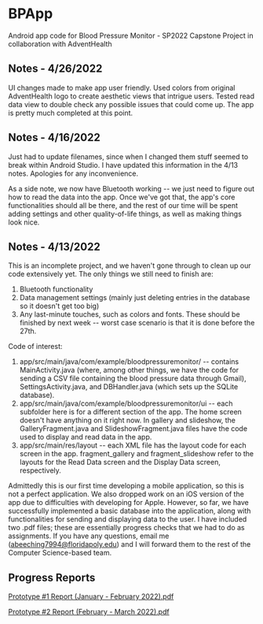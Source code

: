 # BPApp
Android app code for Blood Pressure Monitor - SP2022 Capstone Project in collaboration with AdventHealth

## Notes - 4/26/2022
UI changes made to make app user friendly. Used colors from original AdventHealth logo to create aesthetic views that intrigue users. Tested read data view to double check any possible issues that could come up. The app is pretty much completed at this point.

## Notes - 4/16/2022
Just had to update filenames, since when I changed them stuff seemed to break within Android Studio. I have updated this information in the 4/13 notes. Apologies for any inconvenience.

As a side note, we now have Bluetooth working -- we just need to figure out how to read the data into the app. Once we've got that, the app's core functionalities should all be there, and the rest of our time will be spent adding settings and other quality-of-life things, as well as making things look nice.

## Notes - 4/13/2022
This is an incomplete project, and we haven't gone through to clean up our code extensively yet. The only things we still need to finish are:
1. Bluetooth functionality
2. Data management settings (mainly just deleting entries in the database so it doesn't get too big)
3. Any last-minute touches, such as colors and fonts.
These should be finished by next week -- worst case scenario is that it is done before the 27th.

Code of interest:
1. app/src/main/java/com/example/bloodpressuremonitor/ -- contains MainActivity.java (where, among other things, we have the code for sending a CSV file containing the blood pressure data through Gmail), SettingsActivity.java, and DBHandler.java (which sets up the SQLite database).
2. app/src/main/java/com/example/bloodpressuremonitor/ui -- each subfolder here is for a different section of the app. The home screen doesn't have anything on it right now. In gallery and slideshow, the GalleryFragment.java and SlideshowFragment.java files have the code used to display and read data in the app.
3. app/src/main/res/layout -- each XML file has the layout code for each screen in the app. fragment_gallery and fragment_slideshow refer to the layouts for the Read Data screen and the Display Data screen, respectively.

Admittedly this is our first time developing a mobile application, so this is not a perfect application. We also dropped work on an iOS version of the app due to difficulties with developing for Apple. However, so far, we have successfully implemented a basic database into the application, along with functionalities for sending and displaying data to the user. I have included two .pdf files; these are essentially progress checks that we had to do as assignments. If you have any questions, email me (abeeching7994@floridapoly.edu) and I will forward them to the rest of the Computer Science-based team.

## Progress Reports
[Prototype #1 Report (January - February 2022).pdf](https://github.com/abeeching/BPApp/files/8484682/Prototype.1.Report.January.-.February.2022.pdf)

[Prototype #2 Report (February - March 2022).pdf](https://github.com/abeeching/BPApp/files/8484684/Prototype.2.Report.February.-.March.2022.pdf)

